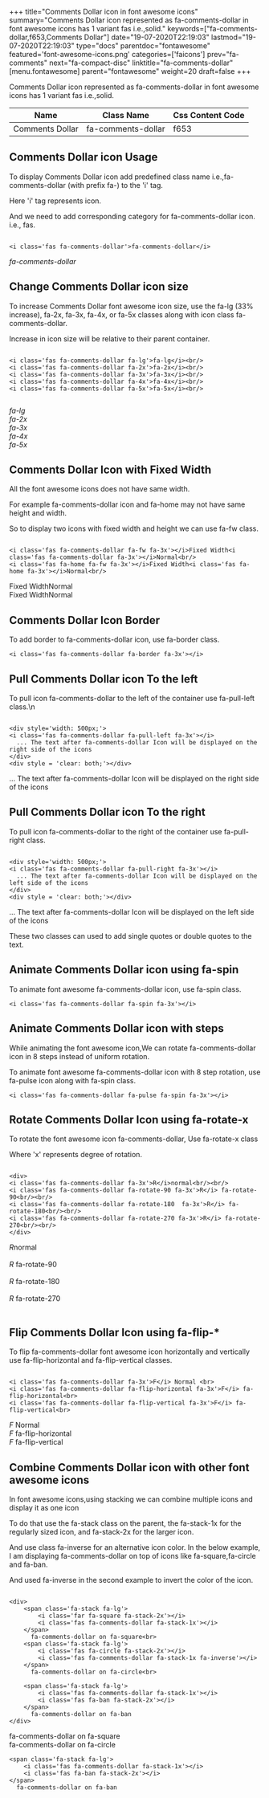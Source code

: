 +++
title="Comments Dollar icon in font awesome icons"
summary="Comments Dollar icon represented as fa-comments-dollar in font awesome icons has 1 variant fas i.e.,solid."
keywords=["fa-comments-dollar,f653,Comments Dollar"]
date="19-07-2020T22:19:03"
lastmod="19-07-2020T22:19:03"
type="docs"
parentdoc="fontawesome"
featured='font-awesome-icons.png'
categories=['faicons']
prev="fa-comments"
next="fa-compact-disc"
linktitle="fa-comments-dollar"
[menu.fontawesome]
parent="fontawesome"
weight=20
draft=false
+++


Comments Dollar icon represented as fa-comments-dollar in font awesome icons has 1 variant fas i.e.,solid.

<div class='table-responsive'><table class='table'><thead><tr><th>Name</th><th>Class Name</th><th>Css Content Code</th></tr></thead><tbody><tr><td>Comments Dollar</td><td>fa-comments-dollar</td><td>f653</td></tr></tbody></table></div>



## Comments Dollar icon Usage

To display Comments Dollar icon add predefined class name i.e.,fa-comments-dollar (with prefix fa-) to the 'i' tag.

Here 'i' tag represents icon.

And we need to add corresponding category for fa-comments-dollar icon. i.e., fas.


```

<i class='fas fa-comments-dollar'>fa-comments-dollar</i>
```

<i class='fas fa-comments-dollar'>fa-comments-dollar</i>




## Change Comments Dollar icon size
To increase Comments Dollar font awesome icon size, use the fa-lg (33% increase), fa-2x, fa-3x, fa-4x, or fa-5x classes along with icon class fa-comments-dollar.

Increase in icon size will be relative to their parent container. 

```

<i class='fas fa-comments-dollar fa-lg'>fa-lg</i><br/>
<i class='fas fa-comments-dollar fa-2x'>fa-2x</i><br/>
<i class='fas fa-comments-dollar fa-3x'>fa-3x</i><br/>
<i class='fas fa-comments-dollar fa-4x'>fa-4x</i><br/>
<i class='fas fa-comments-dollar fa-5x'>fa-5x</i><br/>
            
```

<i class='fas fa-comments-dollar fa-lg'>fa-lg</i><br/>
<i class='fas fa-comments-dollar fa-2x'>fa-2x</i><br/>
<i class='fas fa-comments-dollar fa-3x'>fa-3x</i><br/>
<i class='fas fa-comments-dollar fa-4x'>fa-4x</i><br/>
<i class='fas fa-comments-dollar fa-5x'>fa-5x</i><br/>
            



## Comments Dollar Icon with Fixed Width 

All the font awesome icons does not have same width.

For example fa-comments-dollar icon and fa-home may not have same height and width.

So to display two icons with fixed width and height we can use fa-fw class.


```

<i class='fas fa-comments-dollar fa-fw fa-3x'></i>Fixed Width<i class='fas fa-comments-dollar fa-3x'></i>Normal<br/>
<i class='fas fa-home fa-fw fa-3x'></i>Fixed Width<i class='fas fa-home fa-3x'></i>Normal<br/>
```

<i class='fas fa-comments-dollar fa-fw fa-3x'></i>Fixed Width<i class='fas fa-comments-dollar fa-3x'></i>Normal<br/>
<i class='fas fa-home fa-fw fa-3x'></i>Fixed Width<i class='fas fa-home fa-3x'></i>Normal<br/>



## Comments Dollar Icon Border 

To add border to fa-comments-dollar icon, use fa-border class.


```
<i class='fas fa-comments-dollar fa-border fa-3x'></i>

```
<i class='fas fa-comments-dollar fa-border fa-3x'></i>





## Pull Comments Dollar icon To the left

To pull icon fa-comments-dollar to the left of the container use fa-pull-left class.\n

```

<div style='width: 500px;'>
<i class='fas fa-comments-dollar fa-pull-left fa-3x'></i>
  ... The text after fa-comments-dollar Icon will be displayed on the right side of the icons
</div>
<div style = 'clear: both;'></div>
```

<div style='width: 500px;'>
<i class='fas fa-comments-dollar fa-pull-left fa-3x'></i>
  ... The text after fa-comments-dollar Icon will be displayed on the right side of the icons
</div>
<div style = 'clear: both;'></div>




## Pull Comments Dollar icon To the right
To pull icon fa-comments-dollar to the right of the container use fa-pull-right class.

```

<div style='width: 500px;'>
<i class='fas fa-comments-dollar fa-pull-right fa-3x'></i>
  ... The text after fa-comments-dollar Icon will be displayed on the left side of the icons
</div>
<div style = 'clear: both;'></div>
```

<div style='width: 500px;'>
<i class='fas fa-comments-dollar fa-pull-right fa-3x'></i>
  ... The text after fa-comments-dollar Icon will be displayed on the left side of the icons
</div>
<div style = 'clear: both;'></div>

These two classes can used to add single quotes or double quotes to the text.


## Animate Comments Dollar icon using fa-spin
To animate font awesome fa-comments-dollar icon, use fa-spin class.

```
<i class='fas fa-comments-dollar fa-spin fa-3x'></i>
```
<i class='fas fa-comments-dollar fa-spin fa-3x'></i>




## Animate Comments Dollar icon with steps
While animating the font awesome icon,We can rotate fa-comments-dollar icon in 8 steps instead of uniform rotation.

To animate font awesome fa-comments-dollar icon with 8 step rotation, use fa-pulse icon along with fa-spin class.


```
<i class='fas fa-comments-dollar fa-pulse fa-spin fa-3x'></i>

```
<i class='fas fa-comments-dollar fa-pulse fa-spin fa-3x'></i>





## Rotate Comments Dollar Icon using fa-rotate-x
To rotate the font awesome icon fa-comments-dollar, Use fa-rotate-x class

Where 'x' represents degree of rotation.


```

<div>
<i class='fas fa-comments-dollar fa-3x'>R</i>normal<br/><br/>
<i class='fas fa-comments-dollar fa-rotate-90 fa-3x'>R</i> fa-rotate-90<br/><br/> 
<i class='fas fa-comments-dollar fa-rotate-180  fa-3x'>R</i> fa-rotate-180<br/><br/> 
<i class='fas fa-comments-dollar fa-rotate-270 fa-3x'>R</i> fa-rotate-270<br/><br/>
</div>
```

<div>
<i class='fas fa-comments-dollar fa-3x'>R</i>normal<br/><br/>
<i class='fas fa-comments-dollar fa-rotate-90 fa-3x'>R</i> fa-rotate-90<br/><br/> 
<i class='fas fa-comments-dollar fa-rotate-180  fa-3x'>R</i> fa-rotate-180<br/><br/> 
<i class='fas fa-comments-dollar fa-rotate-270 fa-3x'>R</i> fa-rotate-270<br/><br/>
</div>




## Flip Comments Dollar Icon using fa-flip-*
To flip fa-comments-dollar font awesome icon horizontally and vertically use fa-flip-horizontal and fa-flip-vertical classes. 

```

<i class='fas fa-comments-dollar fa-3x'>F</i> Normal <br>
<i class='fas fa-comments-dollar fa-flip-horizontal fa-3x'>F</i> fa-flip-horizontal<br>
<i class='fas fa-comments-dollar fa-flip-vertical fa-3x'>F</i> fa-flip-vertical<br>
```

<i class='fas fa-comments-dollar fa-3x'>F</i> Normal <br>
<i class='fas fa-comments-dollar fa-flip-horizontal fa-3x'>F</i> fa-flip-horizontal<br>
<i class='fas fa-comments-dollar fa-flip-vertical fa-3x'>F</i> fa-flip-vertical<br>




## Combine Comments Dollar icon with other font awesome icons
In font awesome icons,using stacking we can combine multiple icons and display it as one icon 

To do that use the fa-stack class on the parent, the fa-stack-1x for the regularly sized icon, and fa-stack-2x for the larger icon.

And use class fa-inverse for an alternative icon color. 
In the below example, I am displaying fa-comments-dollar on top of icons like fa-square,fa-circle and fa-ban.

And used fa-inverse in the second example to invert the color of the icon.

```

<div>
    <span class='fa-stack fa-lg'>
        <i class='far fa-square fa-stack-2x'></i>
        <i class='fas fa-comments-dollar fa-stack-1x'></i>
    </span>
      fa-comments-dollar on fa-square<br>
    <span class='fa-stack fa-lg'>
        <i class='fas fa-circle fa-stack-2x'></i>
        <i class='fas fa-comments-dollar fa-stack-1x fa-inverse'></i>
    </span>
      fa-comments-dollar on fa-circle<br>

    <span class='fa-stack fa-lg'>
        <i class='fas fa-comments-dollar fa-stack-1x'></i>
        <i class='fas fa-ban fa-stack-2x'></i>
    </span>
      fa-comments-dollar on fa-ban
</div>
```

<div>
    <span class='fa-stack fa-lg'>
        <i class='far fa-square fa-stack-2x'></i>
        <i class='fas fa-comments-dollar fa-stack-1x'></i>
    </span>
      fa-comments-dollar on fa-square<br>
    <span class='fa-stack fa-lg'>
        <i class='fas fa-circle fa-stack-2x'></i>
        <i class='fas fa-comments-dollar fa-stack-1x fa-inverse'></i>
    </span>
      fa-comments-dollar on fa-circle<br>

    <span class='fa-stack fa-lg'>
        <i class='fas fa-comments-dollar fa-stack-1x'></i>
        <i class='fas fa-ban fa-stack-2x'></i>
    </span>
      fa-comments-dollar on fa-ban
</div>






